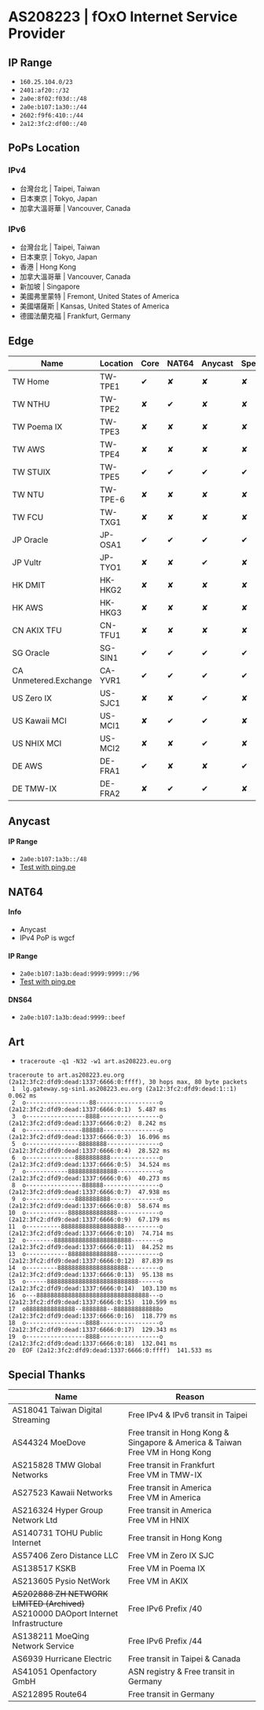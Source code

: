 # **AS208223 | fOxO Internet Service Provider**
## IP Range
- `160.25.104.0/23`
- `2401:af20::/32`
- `2a0e:8f02:f03d::/48`
- `2a0e:b107:1a30::/44`
- `2602:f9f6:410::/44`
- `2a12:3fc2:df00::/40`

## PoPs Location
### IPv4
 - 台灣台北 | Taipei, Taiwan
 - 日本東京 | Tokyo, Japan
 - 加拿大溫哥華 | Vancouver, Canada

### IPv6
 - 台灣台北 | Taipei, Taiwan
 - 日本東京 | Tokyo, Japan
 - 香港 | Hong Kong
 - 加拿大溫哥華 | Vancouver, Canada
 - 新加坡 | Singapore
 - 美國弗里蒙特 | Fremont, United States of America
 - 美國堪薩斯 | Kansas, United States of America
 - 德國法蘭克福 | Frankfurt, Germany

<!-- - 美國西雅圖 | Seattle, United States of America-->


## Edge
| Name | Location | Core | NAT64 | Anycast | Speedtest | Prefix | 
| --- | --- | --- | --- | --- | --- | --- |
| TW Home | TW-TPE1 | ✔ | ✘ | ✘ | ✘ | `2a0e:8f02:f03d::/48`
| TW NTHU | TW-TPE2 | ✘ | ✔ | ✘ | ✘ | `2a12:3fc2:dfaa::/48`  
| TW Poema IX | TW-TPE3 | ✘ | ✘ | ✘ | ✘ | `2a12:3fc2:dfdb::/48`  
| TW AWS | TW-TPE4 | ✘ | ✘ | ✘ | ✘ | `2a12:3fc2:dfd5::/48`  
| TW STUIX | TW-TPE5 | ✔ | ✔ | ✔ | ✔ | `2a12:3fc2:dfd2::/48`
| TW NTU | TW-TPE-6 | ✘ | ✘ | ✘ | ✘ | `2a12:3fc2:dfcb::/48`
| TW FCU | TW-TXG1 | ✘ | ✘ | ✘ | ✘ | `2a12:3fc2:dfce::/48`
| JP Oracle | JP-OSA1  | ✔ | ✔ | ✔ | ✔ | `2a12:3fc2:dfdf::/48` 
| JP Vultr | JP-TYO1  | ✘ | ✘ | ✔ | ✘ |  `2a12:3fc2:dfdc::/48`
| HK DMIT |  HK-HKG2 | ✘ | ✘ | ✘ | ✘ |  `2a12:3fc2:dfdd::/48` 
| HK AWS | HK-HKG3 | ✘ | ✘ | ✘ | ✘ |  `2a12:3fc2:dfcf::/48`
| CN AKIX TFU | CN-TFU1 | ✘ | ✘ | ✘ | ✘ |  `2a12:3fc2:dfd3::/48`
| SG Oracle | SG-SIN1 | ✔ | ✔ | ✔ | ✔ | `2a12:3fc2:dfd9::/48` 
| CA Unmetered.Exchange | CA-YVR1 | ✔ | ✔ | ✔ | ✔ |  `2a12:3fc2:dfde::/48`
| US Zero IX | US-SJC1  | ✘ | ✘ | ✔ | ✘ | `2a12:3fc2:dfd6::/48`
| US Kawaii MCI | US-MCI1  | ✘ | ✔ | ✔ | ✘ | `2a12:3fc2:dfd8::/48` 
| US NHIX MCI | US-MCI2  | ✘ | ✘ | ✔ | ✘ | `2a12:3fc2:dfca::/48` 
| DE AWS | DE-FRA1 | ✔ | ✘ | ✘ | ✔ |  `2a12:3fc2:dfda::/48`  
| DE TMW-IX | DE-FRA2 | ✘ | ✔ | ✔ | ✘ | `2a12:3fc2:dfd4::/48`


<!-- 
| HK Skywolf | HK-HKG1  | ✔ | ✘ | ✔ | ✔ |  `2a12:3fc2:dfde::/48`
| US AWS | US-SEA2  | ✔ | ✔ | ✔ | ✘ | `2a12:3fc2:dfd1::/48`
| HK JJIX | HK-HKG4 | ✘ | ✘ | ✘ | ✘ | `2a12:3fc2:dfcd::/48`  
| KR AWS| KR-ICN1 | ✘ | ✘ | ✘ | ✘ |  `2a12:3fc2:dfd0::/48`
| AU Pigeon LXC | AU-SYD1 | ✘ | ✘ | ✘ | ✘ | `2a12:3fc2:dfcc::/48`
| US Vultr ORD | US-ORD1  | ✘ | ✔ | ✔ | ✘ | `2a12:3fc2:dfd8::/48`  
-->

## Anycast
#### IP Range
- `2a0e:b107:1a3b::/48`
- [Test with ping.pe](https://ping6.ping.pe/2a0e:b107:1a3b::)

## NAT64
#### Info
- Anycast
- IPv4 PoP is wgcf
#### IP Range
- `2a0e:b107:1a3b:dead:9999:9999::/96`
- [Test with ping.pe](https://ping6.ping.pe/2a0e:b107:1a3b:dead:9999:9999:101:101)

#### DNS64
- `2a0e:b107:1a3b:dead:9999::beef`

## Art
- `traceroute -q1 -N32 -w1 art.as208223.eu.org`

```
traceroute to art.as208223.eu.org (2a12:3fc2:dfd9:dead:1337:6666:0:ffff), 30 hops max, 80 byte packets
 1  lg.gateway.sg-sin1.as208223.eu.org (2a12:3fc2:dfd9:dead:1::1)  0.062 ms
 2  o------------------88------------------o (2a12:3fc2:dfd9:dead:1337:6666:0:1)  5.487 ms
 3  o-----------------8888-----------------o (2a12:3fc2:dfd9:dead:1337:6666:0:2)  8.242 ms
 4  o----------------888888----------------o (2a12:3fc2:dfd9:dead:1337:6666:0:3)  16.096 ms
 5  o---------------88888888---------------o (2a12:3fc2:dfd9:dead:1337:6666:0:4)  28.522 ms
 6  o--------------8888888888--------------o (2a12:3fc2:dfd9:dead:1337:6666:0:5)  34.524 ms
 7  o------------88888888888888------------o (2a12:3fc2:dfd9:dead:1337:6666:0:6)  40.273 ms
 8  o----------------888888----------------o (2a12:3fc2:dfd9:dead:1337:6666:0:7)  47.938 ms
 9  o--------------8888888888--------------o (2a12:3fc2:dfd9:dead:1337:6666:0:8)  58.674 ms
10  o------------88888888888888------------o (2a12:3fc2:dfd9:dead:1337:6666:0:9)  67.179 ms
11  o----------888888888888888888----------o (2a12:3fc2:dfd9:dead:1337:6666:0:10)  74.714 ms
12  o--------8888888888888888888888--------o (2a12:3fc2:dfd9:dead:1337:6666:0:11)  84.252 ms
13  o------------88888888888888------------o (2a12:3fc2:dfd9:dead:1337:6666:0:12)  87.839 ms
14  o---------88888888888888888888---------o (2a12:3fc2:dfd9:dead:1337:6666:0:13)  95.138 ms
15  o------88888888888888888888888888------o (2a12:3fc2:dfd9:dead:1337:6666:0:14)  103.130 ms
16  o---88888888888888888888888888888888---o (2a12:3fc2:dfd9:dead:1337:6666:0:15)  110.599 ms
17  o88888888888888--8888888--8888888888888o (2a12:3fc2:dfd9:dead:1337:6666:0:16)  118.779 ms
18  o-----------------8888-----------------o (2a12:3fc2:dfd9:dead:1337:6666:0:17)  129.343 ms
19  o-----------------8888-----------------o (2a12:3fc2:dfd9:dead:1337:6666:0:18)  132.041 ms
20  EOF (2a12:3fc2:dfd9:dead:1337:6666:0:ffff)  141.533 ms
```

## Special Thanks
| Name | Reason | 
| --- | --- |
| AS18041 Taiwan Digital Streaming |  Free IPv4 & IPv6 transit in Taipei
| AS44324 MoeDove | Free transit in Hong Kong & Singapore & America & Taiwan  <br> Free VM in Hong Kong
| AS215828 TMW Global Networks | Free transit in Frankfurt <br>  Free VM in TMW-IX
| AS27523 Kawaii Networks | Free transit in America <br> Free VM in America
| AS216324 Hyper Group Network Ltd | Free transit in America <br> Free VM in HNIX
| AS140731 TOHU Public Internet | Free transit in Hong Kong
| AS57406 Zero Distance LLC | Free VM in Zero IX SJC
| AS138517 KSKB | Free VM in Poema IX  
| AS213605 Pysio NetWork | Free VM in AKIX  
| <del>AS202888 ZH NETWORK LIMITED (Archived)</del> <br> AS210000 DAOport Internet Infrastructure | Free IPv6 Prefix /40
| AS138211 MoeQing Network Service |  Free IPv6 Prefix /44
| AS6939 Hurricane Electric |  Free transit in Taipei & Canada
| AS41051 Openfactory GmbH | ASN registry & Free transit in Germany
| AS212895 Route64 |  Free transit in Germany


<!-- 
| AS203314 Hats Network | Free VM & Transit in Hong Kong | 
| AS215364 Infinitron Internet LLC | Free transit in Hong Kong <br> Free VM in JJIX

-->
